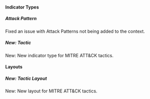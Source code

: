 
#### Indicator Types

##### Attack Pattern
Fixed an issue with Attack Patterns not being added to the context.

##### New: Tactic
New: New indicator type for MITRE ATT&CK tactics.

#### Layouts

##### New: Tactic Layout
New: New layout for MITRE ATT&CK tactics.
